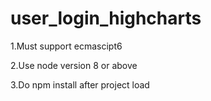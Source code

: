 # user_login_highcharts

1.Must support ecmascipt6

2.Use node version 8 or above

3.Do npm install after project load
